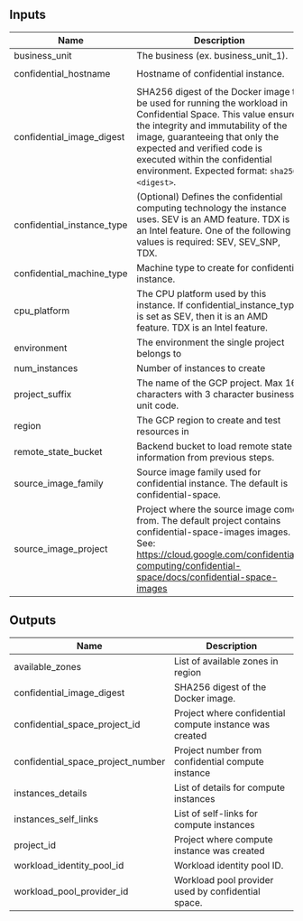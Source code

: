 <!-- BEGINNING OF PRE-COMMIT-TERRAFORM DOCS HOOK -->
## Inputs

| Name | Description | Type | Default | Required |
|------|-------------|------|---------|:--------:|
| business\_unit | The business (ex. business\_unit\_1). | `string` | `"business_unit_1"` | no |
| confidential\_hostname | Hostname of confidential instance. | `string` | `"confidential-instance"` | no |
| confidential\_image\_digest | SHA256 digest of the Docker image to be used for running the workload in Confidential Space. This value ensures the integrity and immutability of the image, guaranteeing that only the expected and verified code is executed within the confidential environment. Expected format: `sha256:<digest>`. | `string` | n/a | yes |
| confidential\_instance\_type | (Optional) Defines the confidential computing technology the instance uses. SEV is an AMD feature. TDX is an Intel feature. One of the following values is required: SEV, SEV\_SNP, TDX. | `string` | `"SEV"` | no |
| confidential\_machine\_type | Machine type to create for confidential instance. | `string` | `"n2d-standard-2"` | no |
| cpu\_platform | The CPU platform used by this instance. If confidential\_instance\_type is set as SEV, then it is an AMD feature. TDX is an Intel feature. | `string` | `"AMD Milan"` | no |
| environment | The environment the single project belongs to | `string` | n/a | yes |
| num\_instances | Number of instances to create | `number` | `1` | no |
| project\_suffix | The name of the GCP project. Max 16 characters with 3 character business unit code. | `string` | n/a | yes |
| region | The GCP region to create and test resources in | `string` | `"us-central1"` | no |
| remote\_state\_bucket | Backend bucket to load remote state information from previous steps. | `string` | n/a | yes |
| source\_image\_family | Source image family used for confidential instance. The default is confidential-space. | `string` | `"confidential-space"` | no |
| source\_image\_project | Project where the source image comes from. The default project contains confidential-space-images images. See: https://cloud.google.com/confidential-computing/confidential-space/docs/confidential-space-images | `string` | `"confidential-space-images"` | no |

## Outputs

| Name | Description |
|------|-------------|
| available\_zones | List of available zones in region |
| confidential\_image\_digest | SHA256 digest of the Docker image. |
| confidential\_space\_project\_id | Project where confidential compute instance was created |
| confidential\_space\_project\_number | Project number from confidential compute instance |
| instances\_details | List of details for compute instances |
| instances\_self\_links | List of self-links for compute instances |
| project\_id | Project where compute instance was created |
| workload\_identity\_pool\_id | Workload identity pool ID. |
| workload\_pool\_provider\_id | Workload pool provider used by confidential space. |

<!-- END OF PRE-COMMIT-TERRAFORM DOCS HOOK -->

